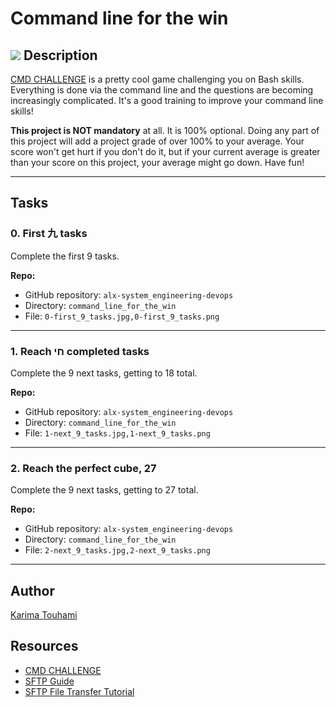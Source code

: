 Command line for the win
========================
![](https://s3.amazonaws.com/intranet-projects-files/holbertonschool-sysadmin_devops/324/06AChAO.png)
Description
------------------

[CMD CHALLENGE](https://alx-intranet.hbtn.io/rltoken/a83_NOBEtXgFr1Yqej0HYA "CMD CHALLENGE") is a pretty cool game challenging you on Bash skills. Everything is done via the command line and the questions are becoming increasingly complicated. It's a good training to improve your command line skills!

**This project is NOT mandatory** at all. It is 100% optional. Doing any part of this project will add a project grade of over 100% to your average. Your score won't get hurt if you don't do it, but if your current average is greater than your score on this project, your average might go down. Have fun!

------------------
Tasks
-----

### 0\. First 九 tasks

Complete the first 9 tasks.

**Repo:**

-   GitHub repository: `alx-system_engineering-devops`
-   Directory: `command_line_for_the_win`
-   File: `0-first_9_tasks.jpg,0-first_9_tasks.png`
-----
### 1\. Reach חי completed tasks

Complete the 9 next tasks, getting to 18 total.

**Repo:**

-   GitHub repository: `alx-system_engineering-devops`
-   Directory: `command_line_for_the_win`
-   File: `1-next_9_tasks.jpg,1-next_9_tasks.png`
-----
### 2\. Reach the perfect cube, 27

Complete the 9 next tasks, getting to 27 total.

**Repo:**

-   GitHub repository: `alx-system_engineering-devops`
-   Directory: `command_line_for_the_win`
-   File: `2-next_9_tasks.jpg,2-next_9_tasks.png`
-----
## Author

[Karima Touhami](https://www.linkedin.com/in/karima-touhami-5b14b4268/)

## Resources

- [CMD CHALLENGE]([Title](https://cmdchallenge.com/))
- [SFTP Guide](<[https://en.wikipedia.org/wiki/RSA_(cryptosystem%29](https://man.openbsd.org/sftp))>)
- [SFTP File Transfer Tutorial
]([https://stackoverflow.com/questions/3968095/how-does-https-provide-security](https://www.digitalocean.com/community/tutorials/how-to-use-sftp-to-securely-transfer-files-with-a-remote-server))


